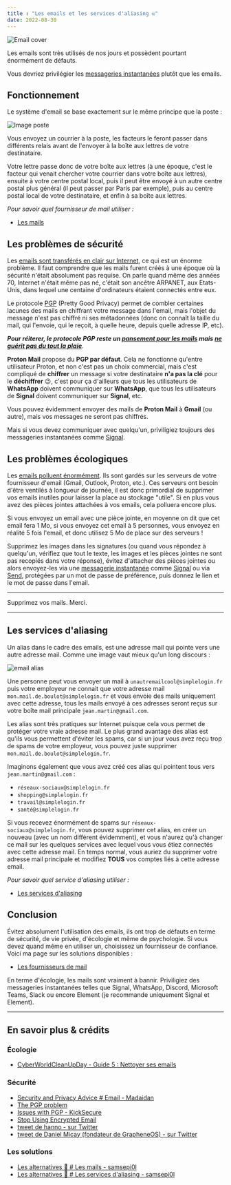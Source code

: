 ```yaml
---
title : "Les emails et les services d'aliasing ✉️"
date: 2022-08-30
---
```


![Email cover](/emails/mail-cover.jpg)

Les emails sont très utilisés de nos jours et possèdent pourtant énormément de défauts.

Vous devriez privilégier les [messageries instantanées](/basiques/instant-messengers) plutôt que les emails.

## Fonctionnement

Le système d'email se base exactement sur le même principe que la poste :

![Image poste](/instant-messengers/mail-exemple.png#center)

Vous envoyez un courrier à la poste, les facteurs le feront passer dans différents relais avant de l'envoyer à la boîte aux lettres de votre destinataire.

Votre lettre passe donc de votre boîte aux lettres (à une époque, c'est le facteur qui venait chercher votre courrier dans votre boîte aux lettres), ensuite à votre centre postal local, puis il peut être envoyé à un autre centre postal plus général (il peut passer par Paris par exemple), puis au centre postal local de votre destinataire, et enfin à sa boîte aux lettres.

*Pour savoir quel fournisseur de mail utiliser :*

- [Les mails](/alternatives/providers/#les-mails)


## Les problèmes de sécurité

Les [emails sont transférés en clair sur Internet](https://latacora.micro.blog/2020/02/19/stop-using-encrypted.html), ce qui est un énorme problème. Il faut comprendre que les mails furent créés à une époque où la sécurité n'était absolument pas requise. On parle quand même des années 70, Internet n'était même pas né, c'était son ancêtre ARPANET, aux Etats-Unis, dans lequel une centaine d'ordinateurs étaient connectés entre eux.

Le protocole [PGP](https://fr.wikipedia.org/wiki/Pretty_Good_Privacy) (Pretty Good Privacy) permet de combler certaines lacunes des mails en chiffrant votre message dans l'email, mais l'objet du message n'est pas chiffré ni ses métadonnées (donc on connaît la taille du mail, qui l'envoie, qui le reçoit, à quelle heure, depuis quelle adresse IP, etc).

***Pour réiterer, le protocole PGP reste un [pansement pour les mails](https://twitter.com/DanielMicay/status/1145264664315604992) mais [ne guérit pas du tout la plaie](https://latacora.micro.blog/2019/07/16/the-pgp-problem.html)***.

**Proton Mail** propose du **PGP par défaut**. Cela ne fonctionne qu'entre utilisateur Proton, et non c'est pas un choix commercial, mais c'est compliqué de **chiffrer** un message si votre destinataire **n'a pas la clé** pour le **déchiffrer** 😉️, c'est pour ça d'ailleurs que tous les utilisateurs de **WhatsApp** doivent communiquer sur **WhatsApp**, que tous les utilisateurs de **Signal** doivent communiquer sur **Signal**, etc.

Vous pouvez évidemment envoyer des mails de **Proton Mail** à **Gmail** (ou autre), mais vos messages ne seront pas chiffrés.

Mais si vous devez communiquer avec quelqu'un, priviligiez toujours des messageries instantanées comme [Signal](/basiques/instant-messengers/#signal).

## Les problèmes écologiques

Les [emails polluent énormément](https://cyberworldcleanupday.fr/wp-content/uploads/2022/03/CWCUD-2022-Guide-5-Nettoyer-ses-e-mails-1.pdf). Ils sont gardés sur les serveurs de votre fournisseur d'email (Gmail, Outlook, Proton, etc.). Ces serveurs ont besoin d'être ventilés à longueur de journée, il est donc primordial de supprimer vos emails inutiles pour laisser la place au stockage "utile". Si en plus vous avez des pièces jointes attachées à vos emails, cela polluera encore plus.

Si vous envoyez un email avec une pièce jointe, en moyenne on dit que cet email fera 1 Mo, si vous envoyez cet email à 5 personnes, vous envoyez en réalité 5 fois l'email, et donc utilisez 5 Mo de place sur des serveurs !

Supprimez les images dans les signatures (ou quand vous répondez à quelqu'un, vérifiez que tout le texte, les images et les pièces jointes ne sont pas recopiés dans votre réponse), évitez d'attacher des pièces jointes ou alors envoyez-les via une [messagerie instantanée](/basiques/instant-messengers) comme [Signal](/basiques/instant-messengers/#signal) ou via [Send](https://send.vis.ee/), protégées par un mot de passe de préférence, puis donnez le lien et le mot de passe dans l'email.

---

Supprimez vos mails. Merci.

---

## Les services d'aliasing

Un alias dans le cadre des emails, est une adresse mail qui pointe vers une autre adresse mail. Comme une image vaut mieux qu'un long discours :

![email alias](/emails/mail-alias.png#center)

Une personne peut vous envoyer un mail à `unautremailcool@simplelogin.fr` puis votre employeur ne connait que votre adresse mail `mon.mail.de.boulot@simplelogin.fr` et vous envoie des mails uniquement avec cette adresse, tous les mails envoyé à ces adresses seront reçus sur votre boîte mail principale `jean.martin@gmail.com`.

Les alias sont très pratiques sur Internet puisque cela vous permet de protéger votre vraie adresse mail. Le plus grand avantage des alias est qu'ils vous permettent d'éviter les spams, car si un jour vous avez reçu trop de spams de votre employeur, vous pouvez juste supprimer `mon.mail.de.boulot@simplelogin.fr`.

Imaginons également que vous avez créé ces alias qui pointent tous vers `jean.martin@gmail.com` : 

- `réseaux-sociaux@simplelogin.fr`
- `shopping@simplelogin.fr`
- `travail@simplelogin.fr`
- `santé@simplelogin.fr`

Si vous recevez énormément de spams sur `réseaux-sociaux@simplelogin.fr`, vous pouvez supprimer cet alias, en créer un nouveau (avec un nom différent évidemment), et vous n'aurez qu'à changer ce mail sur les quelques services avec lequel vous vous étiez connectés avec cette adresse mail.
En temps normal, vous auriez du supprimer votre adresse mail principale et modifiez **TOUS** vos comptes liés à cette adresse email.

*Pour savoir quel service d'aliasing utiliser :*

- [Les services d'aliasing](/alternatives/providers/#les-services-daliasing)

## Conclusion

Évitez absolument l'utilisation des emails, ils ont trop de défauts en terme de sécurité, de vie privée, d'écologie et même de psychologie. Si vous devez quand même en utiliser un, choisissez un fournisseur de confiance. Voici ma page sur les solutions disponibles :

- [Les fournisseurs de mail](/alternatives/providers/#les-mails)

En terme d'écologie, les mails sont vraiment à bannir. Priviligiez des messageries instantanées telles que Signal, WhatsApp, Discord, Microsoft Teams, Slack ou encore Element (je recommande uniquement Signal et Element).

---

## En savoir plus & crédits

### Écologie

- [CyberWorldCleanUpDay - Guide 5 : Nettoyer ses emails](https://cyberworldcleanupday.fr/wp-content/uploads/2022/03/CWCUD-2022-Guide-5-Nettoyer-ses-e-mails-1.pdf)

### Sécurité

- [Security and Privacy Advice # Email - Madaidan](https://madaidans-insecurities.github.io/security-privacy-advice.html#email)
- [The PGP problem](https://latacora.micro.blog/2019/07/16/the-pgp-problem.html)
- [Issues with PGP - KickSecure](https://www.kicksecure.com/wiki/OpenPGP#Issues_with_PGP)
- [Stop Using Encrypted Email](https://latacora.singles/2020/02/19/stop-using-encrypted.html)
- [tweet de hanno - sur Twitter](https://twitter.com/hanno/status/1145597144373575680)
- [tweet de Daniel Micay (fondateur de GrapheneOS) - sur Twitter](https://twitter.com/DanielMicay/status/1145264664315604992)

### Les solutions

- [Les alternatives 📨️ # Les mails - samsepi0l](/alternatives/providers#les-mails)
- [Les alternatives 📨️ # Les services d'aliasing - samsepi0l](/alternatives/providers#les-services-daliasing)